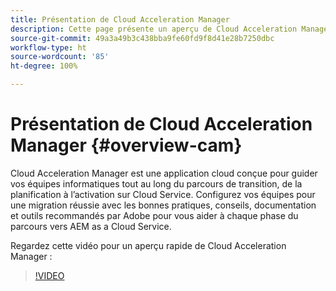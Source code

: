 ```yaml
---
title: Présentation de Cloud Acceleration Manager
description: Cette page présente un aperçu de Cloud Acceleration Manager.
source-git-commit: 49a3a49b3c438bba9fe60fd9f8d41e28b7250dbc
workflow-type: ht
source-wordcount: '85'
ht-degree: 100%

---
```



# Présentation de Cloud Acceleration Manager {#overview-cam}

Cloud Acceleration Manager est une application cloud conçue pour guider vos équipes informatiques tout au long du parcours de transition, de la planification à l’activation sur Cloud Service. Configurez vos équipes pour une migration réussie avec les bonnes pratiques, conseils, documentation et outils recommandés par Adobe pour vous aider à chaque phase du parcours vers AEM as a Cloud Service.

Regardez cette vidéo pour un aperçu rapide de Cloud Acceleration Manager :

>[!VIDEO](https://video.tv.adobe.com/v/335547)